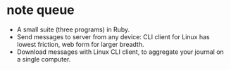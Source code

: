 note queue
==========

* A small suite (three programs) in Ruby.
* Send messages to server from any device: CLI client for Linux has lowest friction, web form for larger breadth.
* Download messages with Linux CLI client, to aggregate your journal on a single computer.

